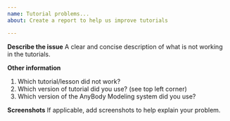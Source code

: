 ```yaml
---
name: Tutorial problems...
about: Create a report to help us improve tutorials

---
```


**Describe the issue**
A clear and concise description of what is not working in the tutorials.

**Other information**
1. Which tutorial/lesson did not work?
2. Which version of tutorial did you use? (see top left corner)
3. Which version of the AnyBody Modeling system did you use?

**Screenshots**
If applicable, add screenshots to help explain your problem.